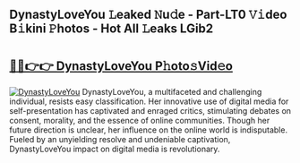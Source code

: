 ## DynastyLoveYou 𝙻eaked 𝙽u𝚍e - Part-LT0 𝚅𝚒deo B𝚒kini 𝙿hotos - Hot All 𝙻eaks LGib2

# <h2><a href="http://ld1a5t3.urlbe.top/?page=DynastyLoveYou">🔗🔗👉👉 DynastyLoveYou P𝚑oto𝚜Vid𝚎o</a></h2>

[![DynastyLoveYou](https://i.imgur.com/eBuTRDB.gif)](http://ld1a5t3.urlbe.top/?page=DynastyLoveYou)
DynastyLoveYou, a multifaceted and challenging individual, resists easy classification. Her innovative use of digital media for self-presentation has captivated and enraged critics, stimulating debates on consent, morality, and the essence of online communities. Though her future direction is unclear, her influence on the online world is indisputable. Fueled by an unyielding resolve and undeniable captivation, DynastyLoveYou impact on digital media is revolutionary.
